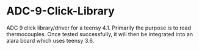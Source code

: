 # ADC-9-Click-Library
ADC 9 click library/driver for a teensy 4.1. Primarily the purpose is to read thermocouples.
Once tested successfully, it will then be integrated into an alara board which uses teensy 3.6.
